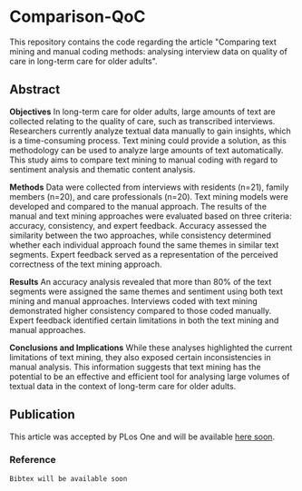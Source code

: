 # Comparison-QoC
This repository contains the code regarding the article "Comparing text mining and manual coding methods: analysing interview data on quality of care in long-term care for older adults".

## Abstract

**Objectives** In long-term care for older adults, large amounts of text are collected relating to the quality of care, such as transcribed interviews. Researchers currently analyze textual data manually to gain insights, which is a time-consuming process. Text mining could provide a solution, as this methodology can be used to analyze large amounts of text automatically. This study aims to compare text mining to manual coding with regard to sentiment analysis and thematic content analysis.

**Methods** Data were collected from interviews with residents (n=21), family members (n=20), and care professionals (n=20). Text mining models were developed and compared to the manual approach. The results of the manual and text mining approaches were evaluated based on three criteria: accuracy, consistency, and expert feedback. Accuracy assessed the similarity between the two approaches, while consistency determined whether each individual approach found the same themes in similar text segments. Expert feedback served as a representation of the perceived correctness of the text mining approach.

**Results** An accuracy analysis revealed that more than 80% of the text segments were assigned the same themes and sentiment using both text mining and manual approaches. Interviews coded with text mining demonstrated higher consistency compared to those coded manually. Expert feedback identified certain limitations in both the text mining and manual approaches.

**Conclusions and Implications** While these analyses highlighted the current limitations of text mining, they also exposed certain inconsistencies in manual analysis. This information suggests that text mining has the potential to be an effective and efficient tool for analysing large volumes of textual data in the context of long-term care for older adults.

## Publication

This article was accepted by PLos One and will be available [here soon](https://journals.plos.org/plosone/article?id=10.1371/journal.pone.0292578).

### Reference

```
Bibtex will be available soon
```